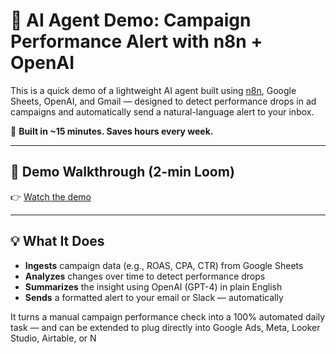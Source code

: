 # 🚨 AI Agent Demo: Campaign Performance Alert with n8n + OpenAI

This is a quick demo of a lightweight AI agent built using [n8n](https://n8n.io), Google Sheets, OpenAI, and Gmail — designed to detect performance drops in ad campaigns and automatically send a natural-language alert to your inbox.

🧠 **Built in ~15 minutes. Saves hours every week.**

---

## 🎥 Demo Walkthrough (2-min Loom)
👉 [Watch the demo](https://www.loom.com/share/ac0835733d7a4dfa82ebdcfabe5940c8?sid=9928698f-e0b1-407d-804f-71ebca137ea8)

---

## 💡 What It Does

- **Ingests** campaign data (e.g., ROAS, CPA, CTR) from Google Sheets  
- **Analyzes** changes over time to detect performance drops  
- **Summarizes** the insight using OpenAI (GPT-4) in plain English  
- **Sends** a formatted alert to your email or Slack — automatically  

It turns a manual campaign performance check into a 100% automated daily task — and can be extended to plug directly into Google Ads, Meta, Looker Studio, Airtable, or N
